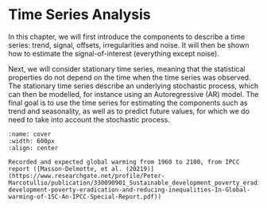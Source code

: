 # Time Series Analysis 

In this chapter, we will first introduce the components to describe a time series: trend, signal, offsets, irregularities and noise. It will then be shown how to estimate the signal-of-interest (everything except noise).

Next, we will consider stationary time series, meaning that the statistical properties do not depend on the time when the time series was observed. The stationary time series describe an underlying stochastic process, which can then be modelled, for instance using an Autoregressive (AR) model. The final goal is to use the time series for estimating the components such as trend and seasonality, as well as to predict future values, for which we do need to take into account the stochastic process.

```{figure} ./figs/tsa_cover.png
:name: cover
:width: 600px
:align: center

Recorded and expected global warming from 1960 to 2100, from IPCC report ([Masson-Delmotte, et al. (20219)](https://www.researchgate.net/profile/Peter-Marcotullio/publication/330090901_Sustainable_development_poverty_eradication_and_reducing_inequalities_In_Global_warming_of_15C_An_IPCC_Special_Report/links/6386062b48124c2bc68128da/Sustainable-development-poverty-eradication-and-reducing-inequalities-In-Global-warming-of-15C-An-IPCC-Special-Report.pdf))
```

